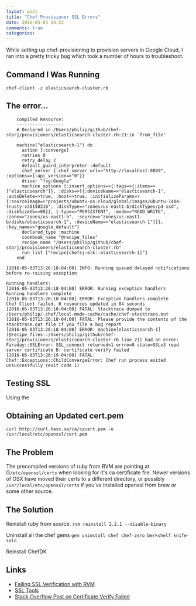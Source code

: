```yaml
---
layout: post
title: "Chef Provisioner SSL Errors"
date: 2016-05-03 14:23
comments: true
categories:
---
```


While setting up chef-provisioning to provision servers in Google Cloud, I ran into a pretty tricky bug which took a number of hours to troubleshoot.

## Command I Was Running
`chef-client -z elasticsearch-cluster.rb`

## The error...
```
    Compiled Resource:
    ------------------
    # Declared in /Users/philip/github/chef-storj/provisioners/elasticsearch-cluster.rb:21:in `from_file'

    machine("elasticsearch-1") do
      action [:converge]
      retries 0
      retry_delay 2
      default_guard_interpreter :default
      chef_server {:chef_server_url=>"http://localhost:8889", :options=>{:api_version=>"0"}}
      driver "fog:Google"
      machine_options {:insert_options=>{:tags=>{:items=>["elasticsearch"]}, :disks=>[{:deviceName=>"elasticsearch-1", :autoDelete=>true, :boot=>true, :initializeParams=>{:sourceImage=>"projects/ubuntu-os-cloud/global/images/ubuntu-1404-trusty-v20150316", :diskType=>"zones/us-east1-b/diskTypes/pd-ssd", :diskSizeGb=>80}}, {:type=>"PERSISTENT", :mode=>"READ_WRITE", :zone=>"zones/us-east1-b", :source=>"zones/us-east1-b/disks/elasticsearch-1", :deviceName=>"elasticsearch-1"}]}, :key_name=>"google_default"}
      declared_type :machine
      cookbook_name "@recipe_files"
      recipe_name "/Users/philip/github/chef-storj/provisioners/elasticsearch-cluster.rb"
      run_list ["recipe[chefsj-elk::elasticsearch-1]"]
    end

[2016-05-03T13:26:18-04:00] INFO: Running queued delayed notifications before re-raising exception

Running handlers:
[2016-05-03T13:26:18-04:00] ERROR: Running exception handlers
Running handlers complete
[2016-05-03T13:26:18-04:00] ERROR: Exception handlers complete
Chef Client failed. 0 resources updated in 04 seconds
[2016-05-03T13:26:18-04:00] FATAL: Stacktrace dumped to /Users/philip/.chef/local-mode-cache/cache/chef-stacktrace.out
[2016-05-03T13:26:18-04:00] FATAL: Please provide the contents of the stacktrace.out file if you file a bug report
[2016-05-03T13:26:18-04:00] ERROR: machine[elasticsearch-1] (@recipe_files::/Users/philip/github/chef-storj/provisioners/elasticsearch-cluster.rb line 21) had an error: Faraday::SSLError: SSL_connect returned=1 errno=0 state=SSLv3 read server certificate B: certificate verify failed
[2016-05-03T13:26:19-04:00] FATAL: Chef::Exceptions::ChildConvergeError: Chef run process exited unsuccessfully (exit code 1)
```

## Testing SSL
Using the

## Obtaining an Updated cert.pem
```
curl http://curl.haxx.se/ca/cacert.pem -o /usr/local/etc/openssl/cert.pem
```

## The Problem
The precompiled versions of ruby from RVM are pointing at G`/etc/openssl/certs` when looking for it's ca certificate file. Newer versions of OSX have moved their certs to a different directory, or possibly `/usr/local/etc/openssl/certs` if you've installed openssl from brew or some other source.


## The Solution
Reinstall ruby from source.
`rvm reinstall 2.2.1 --disable-binary`

Uninstall all the chef gems
`gem uninstall chef chef-zero berkshelf knife-solo`

Reinstall ChefDK


## Links
+ [Failing SSL Verification with RVM](https://toadle.me/2015/04/16/fixing-failing-ssl-verification-with-rvm.html)
+ [SSL Tools](https://github.com/mislav/ssl-tools)
+ [Stack Overflow Post on Certificate Verify Failed](http://stackoverflow.com/questions/8101377/certificate-verify-failed-openssl-error-when-using-ruby-1-9-3)
